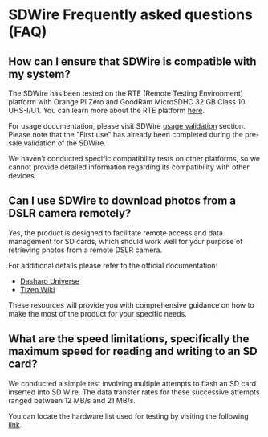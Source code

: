 # SDWire Frequently asked questions (FAQ)

## How can I ensure that SDWire is compatible with my system?

The SDWire has been tested on the RTE (Remote Testing Environment) platform with
Orange Pi Zero and GoodRam MicroSDHC 32 GB Class 10 UHS-I/U1. You can learn more
about the RTE platform [here](https://shop.3mdeb.com/shop/open-source-hardware/rte/).

For usage documentation, please visit SDWire [usage validation](https://docs.dasharo.com/transparent-validation/sd-wire/usage-validation/)
section. Please note that the "First use" has already been completed during the
pre-sale validation of the SDWire.

We haven't conducted specific compatibility tests on other platforms, so we
cannot provide detailed information regarding its compatibility with other
devices.

## Can I use SDWire to download photos from a DSLR camera remotely?

Yes, the product is designed to facilitate remote access and data management for
SD cards, which should work well for your purpose of retrieving photos from a
remote DSLR camera.

For additional details please refer to the official documentation:

* [Dasharo Universe](https://docs.dasharo.com/transparent-validation/sd-wire/getting-started/)
* [Tizen Wiki](https://wiki.tizen.org/SDWire)

These resources will provide you with comprehensive guidance on how to make the
most of the product for your specific needs.

## What are the speed limitations, specifically the maximum speed for reading and writing to an SD card?

We conducted a simple test involving multiple attempts to flash an SD card
inserted into SD Wire. The data transfer rates for these successive attempts
ranged between 12 MB/s and 21 MB/s.

You can locate the hardware list used for testing by visiting the following
[link](#how-can-i-ensure-that-sdwire-is-compatible-with-my-system).
